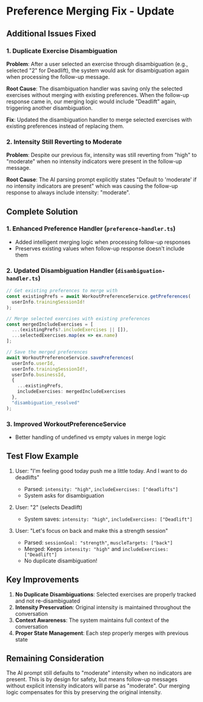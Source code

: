 # Preference Merging Fix - Update

## Additional Issues Fixed

### 1. Duplicate Exercise Disambiguation
**Problem**: After a user selected an exercise through disambiguation (e.g., selected "2" for Deadlift), the system would ask for disambiguation again when processing the follow-up message.

**Root Cause**: The disambiguation handler was saving only the selected exercises without merging with existing preferences. When the follow-up response came in, our merging logic would include "Deadlift" again, triggering another disambiguation.

**Fix**: Updated the disambiguation handler to merge selected exercises with existing preferences instead of replacing them.

### 2. Intensity Still Reverting to Moderate
**Problem**: Despite our previous fix, intensity was still reverting from "high" to "moderate" when no intensity indicators were present in the follow-up message.

**Root Cause**: The AI parsing prompt explicitly states "Default to 'moderate' if no intensity indicators are present" which was causing the follow-up response to always include intensity: "moderate".

## Complete Solution

### 1. Enhanced Preference Handler (`preference-handler.ts`)
- Added intelligent merging logic when processing follow-up responses
- Preserves existing values when follow-up response doesn't include them

### 2. Updated Disambiguation Handler (`disambiguation-handler.ts`)
```typescript
// Get existing preferences to merge with
const existingPrefs = await WorkoutPreferenceService.getPreferences(
  userInfo.trainingSessionId!
);

// Merge selected exercises with existing preferences
const mergedIncludeExercises = [
  ...(existingPrefs?.includeExercises || []),
  ...selectedExercises.map(ex => ex.name)
];

// Save the merged preferences
await WorkoutPreferenceService.savePreferences(
  userInfo.userId,
  userInfo.trainingSessionId!,
  userInfo.businessId,
  {
    ...existingPrefs,
    includeExercises: mergedIncludeExercises
  },
  "disambiguation_resolved"
);
```

### 3. Improved WorkoutPreferenceService
- Better handling of undefined vs empty values in merge logic

## Test Flow Example

1. User: "I'm feeling good today push me a little today. And I want to do deadlifts"
   - Parsed: `intensity: "high"`, `includeExercises: ["deadlifts"]`
   - System asks for disambiguation

2. User: "2" (selects Deadlift)
   - System saves: `intensity: "high"`, `includeExercises: ["Deadlift"]`

3. User: "Let's focus on back and make this a strength session"
   - Parsed: `sessionGoal: "strength"`, `muscleTargets: ["back"]`
   - Merged: Keeps `intensity: "high"` and `includeExercises: ["Deadlift"]`
   - No duplicate disambiguation!

## Key Improvements

1. **No Duplicate Disambiguations**: Selected exercises are properly tracked and not re-disambiguated
2. **Intensity Preservation**: Original intensity is maintained throughout the conversation
3. **Context Awareness**: The system maintains full context of the conversation
4. **Proper State Management**: Each step properly merges with previous state

## Remaining Consideration

The AI prompt still defaults to "moderate" intensity when no indicators are present. This is by design for safety, but means follow-up messages without explicit intensity indicators will parse as "moderate". Our merging logic compensates for this by preserving the original intensity.